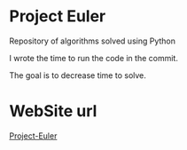 Project Euler
================

Repository of algorithms solved using Python

I wrote the time to run the code in the commit.

The goal is to decrease time to solve.



WebSite url 
==========

[Project-Euler](Project-Euler.net)

